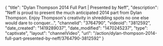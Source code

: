 {
    "title": "Dylan Thompson 2014 Full Part | Presented by Neff",
    "description": "Neff is proud to present the much anticipated 2014 part from Dylan Thompson. Enjoy Thompson's creativity in shredding spots no one else would dare to conquer...",
    "channelid": "3764790",
    "videoid": "3812592",
    "date_created": "1419289037",
    "date_modified": "1470245237",
    "type": "captivate",
    "layout": "channelVideo",
    "url": "\/action\/dylan-thompson-2014-full-part-presented-by-neff\/3764790-3812592"
}